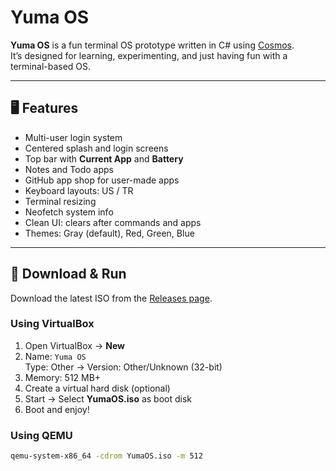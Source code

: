 # Yuma OS

**Yuma OS** is a fun terminal OS prototype written in C# using [Cosmos](https://cosmosos.github.io/).  
It’s designed for learning, experimenting, and just having fun with a terminal-based OS.

---

## 🖥 Features

- Multi-user login system
- Centered splash and login screens
- Top bar with **Current App** and **Battery**
- Notes and Todo apps
- GitHub app shop for user-made apps
- Keyboard layouts: US / TR
- Terminal resizing
- Neofetch system info
- Clean UI: clears after commands and apps
- Themes: Gray (default), Red, Green, Blue

---

## 🚀 Download & Run

Download the latest ISO from the [Releases page](https://github.com/YOUR_USERNAME/YumaOS/releases).

### Using VirtualBox

1. Open VirtualBox → **New**
2. Name: `Yuma OS`  
   Type: Other → Version: Other/Unknown (32-bit)
3. Memory: 512 MB+
4. Create a virtual hard disk (optional)
5. Start → Select **YumaOS.iso** as boot disk
6. Boot and enjoy!

### Using QEMU

```bash
qemu-system-x86_64 -cdrom YumaOS.iso -m 512
